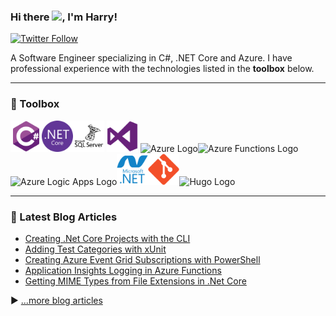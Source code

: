 ### Hi there <img src="https://raw.githubusercontent.com/MartinHeinz/MartinHeinz/master/wave.gif" width="30px">, I'm Harry!

 [![Twitter Follow](https://img.shields.io/twitter/follow/hbellamy?label=People%20following%20me%20on%20Twitter&style=social)](https://twitter.com/intent/follow?screen_name=hbellamy)

A Software Engineer specializing in C#, .NET Core and Azure. I have professional experience with the technologies listed in the **toolbox** below.

---

### 🧰 Toolbox

<img src="https://github.com/devicons/devicon/blob/master/icons/csharp/csharp-original.svg" Title="C#" alt="C# Logo" width="50" height="50"/><img src="https://github.com/devicons/devicon/blob/master/icons/dotnetcore/dotnetcore-original.svg" alt=" Logo" width="50" height="50"/><img src="https://github.com/devicons/devicon/blob/master/icons/microsoftsqlserver/microsoftsqlserver-plain-wordmark.svg" alt="SQL Server Logo" width="50" height="50"/> <img src="https://github.com/devicons/devicon/blob/master/icons/visualstudio/visualstudio-plain.svg" alt="Visual Studio Logo" width="50" height="50"/>
<img src="https://cdn.worldvectorlogo.com/logos/azure-1.svg" alt="Azure Logo" width="50" height="50"/><img src="http://code.benco.io/icon-collection/azure-icons/Function-Apps.svg" alt="Azure Functions Logo" width="50" height="50"/><img src="http://code.benco.io/icon-collection/azure-icons/Logic-Apps.svg" alt="Azure Logic Apps Logo" width="50" height="50"/><img src="https://github.com/devicons/devicon/blob/master/icons/dot-net/dot-net-plain-wordmark.svg" alt=".NET Logo" width="50" height="50"/><img src="https://github.com/devicons/devicon/blob/master/icons/git/git-original.svg" alt="Git Logo" width="50" height="50"/><img src="https://upload.wikimedia.org/wikipedia/commons/a/af/Logo_of_Hugo_the_static_website_generator.svg" alt="Hugo Logo" width="50" height="50"/>

---

### 📘 Latest Blog Articles

<!-- BLOG-POST-LIST:START -->
- [Creating .Net Core Projects with the CLI](https://harrybellamy.com/posts/creating-dotnet-core-projects-with-the-command-line/)
- [Adding Test Categories with xUnit](https://harrybellamy.com/posts/adding-test-categories-with-xunit/)
- [Creating Azure Event Grid Subscriptions with PowerShell](https://harrybellamy.com/posts/creating-event-grid-subscriptions-with-powershell/)
- [Application Insights Logging in Azure Functions](https://harrybellamy.com/posts/application-insights-logging-in-azure-functions/)
- [Getting MIME Types from File Extensions in .Net Core](https://harrybellamy.com/posts/getting-mime-types-from-file-extensions-in-net-core/)
<!-- BLOG-POST-LIST:END -->

▶ [...more blog articles](https://harrybellamy.com)

